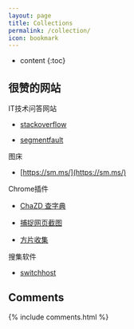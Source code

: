 ```yaml
---
layout: page
title: Collections
permalink: /collection/
icon: bookmark
---
```


* content
{:toc}

## 很赞的网站
IT技术问答网站

* [stackoverflow](http://stackoverflow.com/)

*  [segmentfault](https://segmentfault.com/)

图床

*  [https://sm.ms/](https://sm.ms/)

Chrome插件

*  [ChaZD 查字典](https://chrome.google.com/webstore/search/ChaZD?hl=zh-CN)

* [捕捉网页截图](https://chrome.google.com/webstore/search/FireShot%E7%9A%84?hl=zh-CN)

*  [方片收集](https://chrome.google.com/webstore/search/%E6%96%B9%E7%89%87%E6%94%B6%E9%9B%86?hl=zh-CN)

搜集软件

*  [switchhost](http://pan.baidu.com/s/1o7WSE8M)

## Comments

{% include comments.html %}
